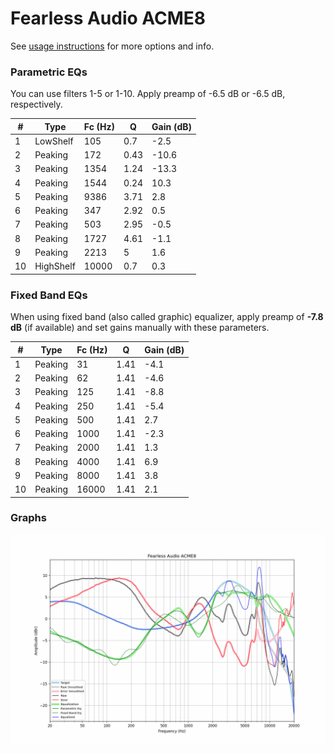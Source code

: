 # Fearless Audio ACME8
See [usage instructions](https://github.com/jaakkopasanen/AutoEq#usage) for more options and info.

### Parametric EQs
You can use filters 1-5 or 1-10. Apply preamp of -6.5 dB or -6.5 dB, respectively.

|   # | Type      |   Fc (Hz) |    Q |   Gain (dB) |
|-----|-----------|-----------|------|-------------|
|   1 | LowShelf  |       105 | 0.7  |        -2.5 |
|   2 | Peaking   |       172 | 0.43 |       -10.6 |
|   3 | Peaking   |      1354 | 1.24 |       -13.3 |
|   4 | Peaking   |      1544 | 0.24 |        10.3 |
|   5 | Peaking   |      9386 | 3.71 |         2.8 |
|   6 | Peaking   |       347 | 2.92 |         0.5 |
|   7 | Peaking   |       503 | 2.95 |        -0.5 |
|   8 | Peaking   |      1727 | 4.61 |        -1.1 |
|   9 | Peaking   |      2213 | 5    |         1.6 |
|  10 | HighShelf |     10000 | 0.7  |         0.3 |

### Fixed Band EQs
When using fixed band (also called graphic) equalizer, apply preamp of **-7.8 dB** (if available) and set gains manually with these parameters.

|   # | Type    |   Fc (Hz) |    Q |   Gain (dB) |
|-----|---------|-----------|------|-------------|
|   1 | Peaking |        31 | 1.41 |        -4.1 |
|   2 | Peaking |        62 | 1.41 |        -4.6 |
|   3 | Peaking |       125 | 1.41 |        -8.8 |
|   4 | Peaking |       250 | 1.41 |        -5.4 |
|   5 | Peaking |       500 | 1.41 |         2.7 |
|   6 | Peaking |      1000 | 1.41 |        -2.3 |
|   7 | Peaking |      2000 | 1.41 |         1.3 |
|   8 | Peaking |      4000 | 1.41 |         6.9 |
|   9 | Peaking |      8000 | 1.41 |         3.8 |
|  10 | Peaking |     16000 | 1.41 |         2.1 |

### Graphs
![](./Fearless%20Audio%20ACME8.png)
